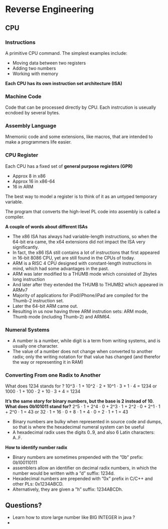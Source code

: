 # Reverse Engineering

## CPU

### Instructions
A primitive CPU command. The simplest examples include:
- Moving data between two registers
- Adding two numbers
- Working with memory

**Each CPU has its own instruction set architecture (ISA)**

### Machine Code 
Code that can be processed directly by CPU. Each instrcution is useually ecndoed by several bytes. 

### Assembly Language
Mnemonic code and some extensions, like macros, that are intended to make a programmers life easier.

### CPU Register
Each CPU has a fixed set of **general purpose registers (GPR)** 
- Approx 8 in x86
- Approx 16 in x86-64
- 16 in ARM

The best way to model a register is to think of it as an untyped temporary variable. 

The program that converts the high-level PL code into assembly is called a compiler.

**A couple of words about different ISAs**
- The x86 ISA has always had variable-length instructions, so when the 64-bit era came, the x64 extensions did not impact the ISA very significantly.
- In fact, the x86 ISA still contains a lot of instructions that first appeared in 16-bit 8086 CPU, yet are still found in the CPUs of today.
- ARM is a RISC 4 CPU designed with constant-length instructions in mind, which had some advantages in the past.
- ARM was later modified to a THUMB mode which consisted of 2bytes long instruction
- And later after they extended the THUMB to THUMB2 which appeared in ARMv7
- Majority of applications for iPod/iPhone/iPad are compiled for the Thumb-2 instruction set.
- Later the 64-bit ARM came out.
- Resulting in us now having three ARM instrution sets: ARM mode, Thumb mode (including Thumb-2) and ARM64.

### Numeral Systems
- A number is a number, while digit is a term from writing systems, and is usually one character.
- The value of a number does not change when converted to another radix; only the writing notation for that value has changed (and therefor the way or representing it in RAM)

### Converting From one Radix to Another

What does 1234 stands for ?
10^3 ⋅ 1 + 10^2 ⋅ 2 + 10^1 ⋅ 3 + 1 ⋅ 4 = 1234 or 1000 ⋅ 1 + 100 ⋅ 2 + 10 ⋅ 3 + 4 = 1234

**It’s the same story for binary numbers, but the base is 2 instead of 10. What does 0b101011 stand for?**
2^5 ⋅ 1 + 2^4 ⋅ 0 + 2^3 ⋅ 1 + 2^2 ⋅ 0 + 2^1 ⋅ 1 + 2^0 ⋅ 1 = 43 or 32 ⋅ 1 + 16 ⋅ 0 + 8 ⋅ 1 + 4 ⋅ 0 + 2 ⋅ 1 + 1 = 43

- Binary numbers are bulky when represented in source code and dumps, so that is where the hexadecimal numeral system can be useful
- A hexadecimal radix uses the digits 0..9, and also 6 Latin characters: A..F.

**How to identify number radix**
- Binary numbers are sometimes prepended with the ”0b” prefix: 0b100110111
- assemblers allow an identifier on decimal radix numbers, in which the number would be written with a ”d” suffix: 1234d.
- Hexadecimal numbers are prepended with ”0x” prefix in C/C++ and other PLs: 0x1234ABCD.
- Alternatively, they are given a ”h” suffix: 1234ABCDh.


## Questions?
- Learn how to store large number like BIG INTEGER in java ?
- 